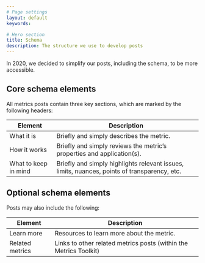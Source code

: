 ```yaml
---
# Page settings
layout: default
keywords:

# Hero section
title: Schema
description: The structure we use to develop posts
---
```


In 2020, we decided to simplify our posts, including the schema, to be more accessible. 

## Core schema elements
All metrics posts contain three key sections, which are marked by the following headers:

| Element | Description |
| ------------ | ------------- |
| What it is | Briefly and simply describes the metric. |
| How it works | Briefly and simply reviews the metric’s properties and application(s). |
| What to keep in mind | Briefly and simply highlights relevant issues, limits, nuances, points of transparency, etc. |


## Optional schema elements
Posts may also include the following:

| Element | Description |
| ------------ | ------------- |
| Learn more | Resources to learn more about the metric. |
| Related metrics | Links to other related metrics posts (within the Metrics Toolkit)|